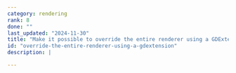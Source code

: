 ```yaml
---
category: rendering
rank: 8
done: ""
last_updated: "2024-11-30"
title: "Make it possible to override the entire renderer using a GDExtension"
id: "override-the-entire-renderer-using-a-gdextension"
description: |

---
```

